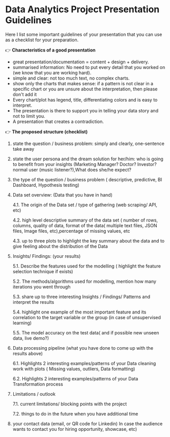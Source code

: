 
# Data Analytics Project Presentation Guidelines
Here I list  some important guidelines of your presentation that you can use as a checklist for your preparation.

👉 **Characteristics of a good presentation**



* great presentation/documentation = content + design + delivery.
* summarised information: No need to put every detail that you worked on (we know that you are working hard).
* simple and clear: not too much text, no complex charts.
* show only the charts that makes sense:  if a pattern is not clear in a specific chart or you are unsure about the interpretation, then please don't add it
* Every chart/plot has legend, title, differentiating colors and is easy to interpret.
* The presentation is there to support you in telling your data story and not to limit you.
* A presentation that creates a contradiction.

👉 **The proposed structure (checklist)**

1. state the question / business problem:  simply and clearly, one-sentence take away

2. state the user persona and the dream solution for her/him: who is going to benefit from your insights (Marketing Manager? Doctor? Investor? normal user (music listener?),What does she/he expect?

3. the type of the question / business problem ( descriptive, predictive, BI Dashboard, Hypothesis testing)

4. Data set overview: (Data that you have in hand)

   4.1. The origin of the Data set / type of gathering (web scraping/ API, etc)

   4.2. high level descriptive summary  of the data set  ( number of rows, columns, quality of data, format of the data( multiple text files, JSON files, Image files, etc),percentage of missing values, etc

   4.3. up to three plots to highlight the key summary about the data and to give feeling about the distribution of the Data

5. Insights/ Findings: (your results)

   5.1. Describe the features used for the modelling ( highlight the feature selection technique if exists)

   5.2. The methods/algorithms used for modelling, mention how many iterations you went through

   5.3. share up to three interesting Insights / Findings/ Patterns and interpret the results

   5.4. highlight one example of the most important feature and its correlation to the target variable or the group (in case of unsupervised learning)

   5.5. The model accuracy on the test data( and if possible new unseen data, live demo?)

6. Data processing pipeline (what you have done to come up with the results above)

   6.1. Highlights 2 interesting examples/patterns of your Data cleaning work with plots ( Missing values, outliers, Data formatting)

   6.2. Highlights 2 interesting examples/patterns of your Data Transformation process

7. Limitations / outlook

   7.1. current limitations/ blocking points with the project

   7.2. things to do in the future when you have additional time

8. your contact data (email, or QR code for Linkedin) In case the audience wants to contact you for hiring opportunity, showcase, etc)
